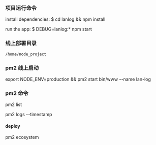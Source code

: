
### 项目运行命令

install dependencies:
     $ cd lanlog && npm install

run the app:
 $ DEBUG=lanlog:* npm start

 
 ### 线上部署目录
  `/home/node_project`
  
 ### pm2 线上启动
 export NODE_ENV=production && pm2 start bin/www --name lan-log
 
 ### pm2 命令
 
 pm2 list
 
 pm2 logs --timestamp
 
 #### deploy
 pm2 ecosystem
